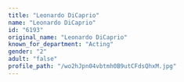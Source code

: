 ```yaml
---
title: "Leonardo DiCaprio"
name: "Leonardo DiCaprio"
id: "6193"
original_name: "Leonardo DiCaprio"
known_for_department: "Acting"
gender: "2"
adult: "false"
profile_path: "/wo2hJpn04vbtmh0B9utCFdsQhxM.jpg"
---
```

